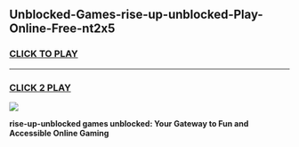 
## Unblocked-Games-rise-up-unblocked-Play-Online-Free-nt2x5
<h3>
<a href="https://premium76.site?title=rise-up-unblocked&ref=26A">CLICK TO PLAY</a></h3>
<hr>

<h3>
<a href="https://premium76.site?title=rise-up-unblocked&ref=26A">CLICK 2 PLAY</a>
  
</h3>

<a href="https://premium76.site?title=rise-up-unblocked&ref=26A"><img src="https://clearcache.store/games.png"></a>


**rise-up-unblocked games unblocked: Your Gateway to Fun and Accessible Online Gaming**
